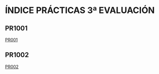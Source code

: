 # ÍNDICE PRÁCTICAS 3ª EVALUACIÓN

## PR1001

 [PR001](PR1001/pr1001.md)

## PR1002

 [PR002](PR1002/PR1002.md)